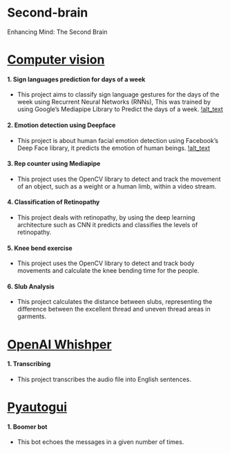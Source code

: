 # Second-brain
Enhancing Mind: The Second Brain

# [Computer vision](https://github.com/Mohankrish08/Second-brain/tree/main/Computer%20vision)
#### 1. Sign languages prediction for days of a week
* This project aims to classify sign language gestures for the days of the week using Recurrent Neural Networks (RNNs), This was trained by using Google’s Mediapipe Library to Predict the days of a week.
[!alt_text](https://github.com/Mohankrish08/Second-brain/blob/main/Images/Hand%20recognition.png)
#### 2. Emotion detection using Deepface
* This project is about human facial emotion detection using Facebook’s Deep Face library, it predicts the emotion of human beings.
[!alt_text](https://github.com/Mohankrish08/Second-brain/blob/main/Images/Deep%20face.jpg)
#### 3. Rep counter using Mediapipe
* This project uses the OpenCV library to detect and track the movement of an object, such as a weight or a human limb, within a video stream.
#### 4. Classification of Retinopathy
* This project deals with retinopathy, by using the deep learning architecture such as CNN it predicts and classifies the levels of retinopathy.
#### 5. Knee bend exercise
* This project uses the OpenCV library to detect and track body movements and calculate the knee bending time for the people.
#### 6. Slub Analysis
* This project calculates the distance between slubs, representing the difference between the excellent thread and uneven thread areas in garments.




# [OpenAI Whishper](https://github.com/Mohankrish08/Second-brain/tree/main/OpenAI%20Whisper)
#### 1. Transcribing
* This project transcribes the audio file into English sentences.

# [Pyautogui](https://github.com/Mohankrish08/Second-brain/tree/main/Pyautogui)
#### 1. Boomer bot
* This bot echoes the messages in a given number of times.
